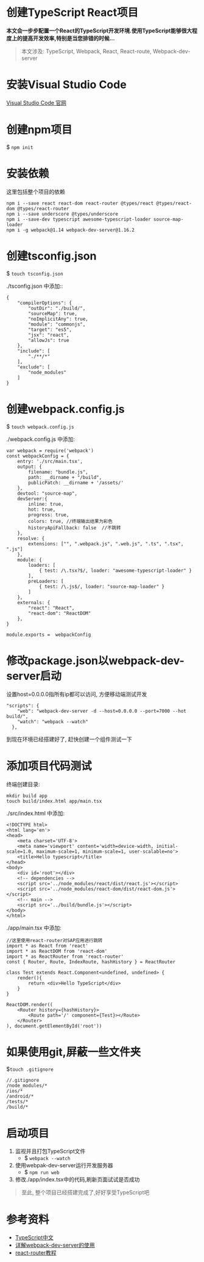 # 创建TypeScript React项目
**本文会一步步配置一个React的TypeScript开发环境.使用TypeScript能够很大程度上的提高开发效率,特别是当您排错的时候...**

> 本文涉及: TypeScript, Webpack, React, React-route, Webpack-dev-server

# 安装Visual Studio Code
[Visual Studio Code 官网](https://code.visualstudio.com/)
# 创建npm项目
$ `npm init`
# 安装依赖
这里包括整个项目的依赖

```
npm i --save react react-dom react-router @types/react @types/react-dom @types/react-router
npm i --save underscore @types/underscore
npm i --save-dev typescript awesome-typescript-loader source-map-loader
npm i -g webpack@1.14 webpack-dev-server@1.16.2
```

# 创建tsconfig.json
$ `touch tsconfig.json`

./tsconfig.json 中添加::

```
{
    "compilerOptions": {
        "outDir": "./build/",
        "sourceMap": true,
        "noImplicitAny": true,
        "module": "commonjs",
        "target": "es5",
        "jsx": "react",
        "allowJs": true
    },
    "include": [
        "./**/*"
    ],
    "exclude": [
        "node_modules"
    ]
}
```

# 创建webpack.config.js

$ `touch webpack.config.js`

./webpack.config.js 中添加:

```
var webpack = require('webpack')
const webpackConfig = {
    entry: './src/main.tsx',
    output: {
        filename: "bundle.js",
        path: __dirname + "/build",
        publicPatch: __dirname + '/assets/'
    },
    devtool: "source-map",
    devServer:{
        inline: true,
        hot: true,
        progress: true,
        colors: true, //终端输出结果为彩色
        historyApiFallback: false  //不跳转
    },
    resolve: {
        extensions: ["", ".webpack.js", ".web.js", ".ts", ".tsx", ".js"]
    },
    module: {
        loaders: [
            { test: /\.tsx?$/, loader: "awesome-typescript-loader" }
        ],
        preLoaders: [
            { test: /\.js$/, loader: "source-map-loader" }
        ]
    },
    externals: {
        "react": "React",
        "react-dom": "ReactDOM"
    },
}

module.exports =  webpackConfig

```

# 修改package.json以webpack-dev-server启动
设置host=0.0.0.0指所有ip都可以访问, 方便移动端测试开发
```
"scripts": {
    "web": "webpack-dev-server -d --host=0.0.0.0 --port=7000 --hot build/",
    "watch": "webpack --watch"
  },
```
到现在环境已经搭建好了, 赶快创建一个组件测试一下

# 添加项目代码测试
终端创建目录:

```
mkdir build app
touch build/index.html app/main.tsx
```

./src/index.html 中添加:

```
<!DOCTYPE html>
<html lang='en'>
<head>
	<meta charset='UTF-8'>
	<meta name='viewport' content='width=device-width, initial-scale=1.0, maximum-scale=1, minimum-scale=1, user-scalable=no'>
	<title>Hello typescript</title>
</head>
<body>
	<div id='root'></div>
	<!-- dependencies -->
	<script src='../node_modules/react/dist/react.js'></script>
	<script src='../node_modules/react-dom/dist/react-dom.js'></script>
	<!-- main -->
	<script src='../build/bundle.js'></script>
</body>
</html>
```


./app/main.tsx 中添加:

```
//这里使用react-router对SAP应用进行跳转
import * as React from 'react'
import * as ReactDOM from 'react-dom'
import * as ReactRouter from 'react-router'
const { Router, Route, IndexRoute, hashHistory } = ReactRouter

class Test extends React.Component<undefined, undefined> {
	render(){
		return <div>Hello TypeScript</div>
	}
}

ReactDOM.render((
	<Router history={hashHistory}>
		<Route path='/' component={Test}></Route>
	</Router>
), document.getElementById('root'))
```

# 如果使用git,屏蔽一些文件夹
$`touch .gitignore`

```
//.gitignore
/node_modules/*
/ios/*
/android/*
/tests/*
/build/*
```

# 启动项目
1. 监视并且打包TypeScript文件
	- $ `webpack --watch`
2. 使用webpak-dev-server运行开发服务器
	- $ `npm run web`
3. 修改./app/index.tsx中的代码,刷新页面试试是否成功

> 至此, 整个项目已经搭建完成了,好好享受TypeScript吧

# 参考资料
- [TypeScript中文](https://www.tslang.cn/docs/handbook/react-&-webpack.html)
- [详解webpack-dev-server的使用](https://segmentfault.com/a/1190000006964335)
- [react-router教程](http://blog.csdn.net/future_todo/article/details/53036638)
